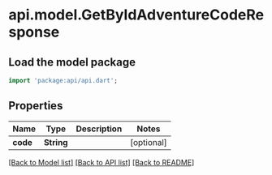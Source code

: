 # api.model.GetByIdAdventureCodeResponse

## Load the model package
```dart
import 'package:api/api.dart';
```

## Properties
Name | Type | Description | Notes
------------ | ------------- | ------------- | -------------
**code** | **String** |  | [optional] 

[[Back to Model list]](../README.md#documentation-for-models) [[Back to API list]](../README.md#documentation-for-api-endpoints) [[Back to README]](../README.md)


